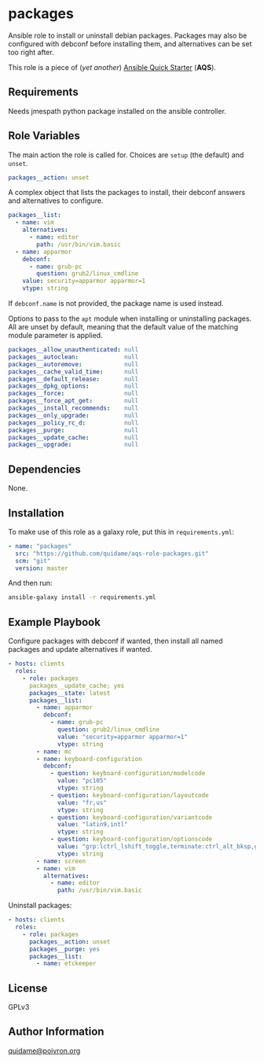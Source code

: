 # packages

Ansible role to install or uninstall debian packages. Packages may also be
configured with debconf before installing them, and alternatives can be set
too right after.

This role is a piece of (*yet another*)
[Ansible Quick Starter](/aqs-common) (**AQS**).

## Requirements

Needs jmespath python package installed on the ansible controller.

## Role Variables

The main action the role is called for. Choices are `setup` (the default) and
`unset`.
```yaml
packages__action: unset
```

A complex object that lists the packages to install, their debconf answers and
alternatives to configure.
```yaml
packages__list:
  - name: vim
    alternatives:
      - name: editor
        path: /usr/bin/vim.basic
  - name: apparmor
    debconf:
      - name: grub-pc
        question: grub2/linux_cmdline
	value: security=apparmor apparmor=1
	vtype: string
```
If `debconf.name` is not provided, the package name is used instead.

Options to pass to the `apt` module when installing or uninstalling packages.
All are unset by default, meaning that the default value of the matching module
parameter is applied.
```yaml
packages__allow_unauthenticated: null
packages__autoclean:             null
packages__autoremove:            null
packages__cache_valid_time:      null
packages__default_release:       null
packages__dpkg_options:          null
packages__force:                 null
packages__force_apt_get:         null
packages__install_recommends:    null
packages__only_upgrade:          null
packages__policy_rc_d:           null
packages__purge:                 null
packages__update_cache:          null
packages__upgrade:               null
```

## Dependencies

None.

## Installation

To make use of this role as a galaxy role, put this in `requirements.yml`:

```yaml
- name: "packages"
  src: "https://github.com/quidame/aqs-role-packages.git"
  scm: "git"
  version: master
```

And then run:

```bash
ansible-galaxy install -r requirements.yml
```

## Example Playbook

Configure packages with debconf if wanted, then install all named packages and
update alternatives if wanted.
```yaml
- hosts: clients
  roles:
    - role: packages
      packages__update_cache; yes
      packages__state: latest
      packages__list:
        - name: apparmor
          debconf:
            - name: grub-pc
              question: grub2/linux_cmdline
              value: "security=apparmor apparmor=1"
              vtype: string
        - name: mc
        - name: keyboard-configuration
          debconf:
            - question: keyboard-configuration/modelcode
              value: "pc105"
              vtype: string
            - question: keyboard-configuration/layoutcode
              value: "fr,us"
              vtype: string
            - question: keyboard-configuration/variantcode
              value: "latin9,intl"
              vtype: string
            - question: keyboard-configuration/optionscode
              value: "grp:lctrl_lshift_toggle,terminate:ctrl_alt_bksp,grp_led:scroll"
              vtype: string
        - name: screen
        - name: vim
          alternatives:
            - name: editor
              path: /usr/bin/vim.basic
```

Uninstall packages:
```yaml
- hosts: clients
  roles:
    - role: packages
      packages__action: unset
      packages__purge: yes
      packages__list:
        - name: etckeeper
```

## License

GPLv3

## Author Information

<quidame@poivron.org>
